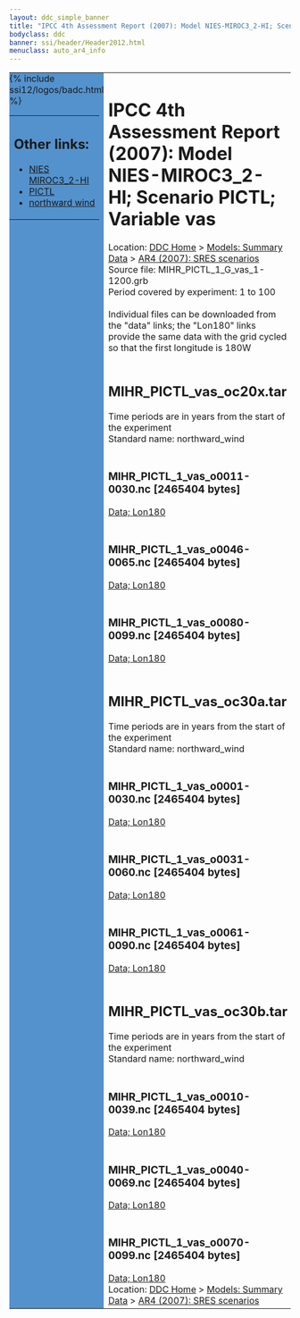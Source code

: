 ```yaml
---
layout: ddc_simple_banner
title: "IPCC 4th Assessment Report (2007): Model NIES-MIROC3_2-HI; Scenario PICTL; Variable vas"
bodyclass: ddc
banner: ssi/header/Header2012.html
menuclass: auto_ar4_info
---
```



<table width="100%" border="0" cellspacing="0" cellpadding="0" style="border-collapse: collapse;">
<tr style="margin:0;padding:0;border:0;">
<td style="margin:0;padding:0;border:0;height:1pt;width:150pt;background:#5492CD;" valign="top" >

<div id="lh-col2" class="auto_ar4_info">
<table class="menumain" bgcolor="#5492CD" cellspacing="0" width="100%" border="0">
<tr><td>
<h2> Other links:</h2>
<ul>
<li><a href="/auto/ar4/model-NIES-MIROC3_2-HI.html">NIES<br/>MIROC3_2-HI</a></li>
<li><a href="/auto/ar4/scenario-PICTL.html">PICTL</a></li>
<li><a href="/auto/ar4/var-northward_wind.html">northward wind</a></li>
</ul>
</td></tr>
{% include ssi12/logos/badc.html %}
</table>
</div>
</td>
<td><h1>IPCC 4th Assessment Report (2007): Model NIES-MIROC3_2-HI; Scenario PICTL; Variable vas</h1>

<!-- Breadcrumb1 -->
<div id="breadcrumb1" align="left">
Location: <a href="/index.html">DDC Home</a> > <a href="/sim/gcm_clim/">Models: Summary Data</a>
> <a href="/sim/gcm_clim/SRES_AR4/index.html">AR4 (2007): SRES scenarios</a>
</div>
<!-- End of Breadcrumb1 -->Source file: MIHR_PICTL_1_G_vas_1-1200.grb
<br/>
Period covered by experiment: 1 to 100<br/>
<br/>Individual files can be downloaded from the "data" links; the "Lon180" links provide the same data
         with the grid cycled so that the first longitude is 180W<br/>
<br/><h2>MIHR_PICTL_vas_oc20x.tar</h2>
Time periods are in years from the start of the experiment<br/>
Standard name: northward_wind<br>
<br/><h3>MIHR_PICTL_1_vas_o0011-0030.nc [2465404 bytes]</h3>
<a href="http://apps.ipcc-data.org/cgi-bin/downl/ar4_nc/vas/MIHR_PICTL_1_vas_o0011-0030.nc">Data; </a><a href="http://apps.ipcc-data.org/cgi-bin/downl/ar4_nc/vas/MIHR_PICTL_1_vas_o0011-0030.cyto180.nc"> Lon180</a><br/>
<br/><h3>MIHR_PICTL_1_vas_o0046-0065.nc [2465404 bytes]</h3>
<a href="http://apps.ipcc-data.org/cgi-bin/downl/ar4_nc/vas/MIHR_PICTL_1_vas_o0046-0065.nc">Data; </a><a href="http://apps.ipcc-data.org/cgi-bin/downl/ar4_nc/vas/MIHR_PICTL_1_vas_o0046-0065.cyto180.nc"> Lon180</a><br/>
<br/><h3>MIHR_PICTL_1_vas_o0080-0099.nc [2465404 bytes]</h3>
<a href="http://apps.ipcc-data.org/cgi-bin/downl/ar4_nc/vas/MIHR_PICTL_1_vas_o0080-0099.nc">Data; </a><a href="http://apps.ipcc-data.org/cgi-bin/downl/ar4_nc/vas/MIHR_PICTL_1_vas_o0080-0099.cyto180.nc"> Lon180</a><br/>
<br/><h2>MIHR_PICTL_vas_oc30a.tar</h2>
Time periods are in years from the start of the experiment<br/>
Standard name: northward_wind<br>
<br/><h3>MIHR_PICTL_1_vas_o0001-0030.nc [2465404 bytes]</h3>
<a href="http://apps.ipcc-data.org/cgi-bin/downl/ar4_nc/vas/MIHR_PICTL_1_vas_o0001-0030.nc">Data; </a><a href="http://apps.ipcc-data.org/cgi-bin/downl/ar4_nc/vas/MIHR_PICTL_1_vas_o0001-0030.cyto180.nc"> Lon180</a><br/>
<br/><h3>MIHR_PICTL_1_vas_o0031-0060.nc [2465404 bytes]</h3>
<a href="http://apps.ipcc-data.org/cgi-bin/downl/ar4_nc/vas/MIHR_PICTL_1_vas_o0031-0060.nc">Data; </a><a href="http://apps.ipcc-data.org/cgi-bin/downl/ar4_nc/vas/MIHR_PICTL_1_vas_o0031-0060.cyto180.nc"> Lon180</a><br/>
<br/><h3>MIHR_PICTL_1_vas_o0061-0090.nc [2465404 bytes]</h3>
<a href="http://apps.ipcc-data.org/cgi-bin/downl/ar4_nc/vas/MIHR_PICTL_1_vas_o0061-0090.nc">Data; </a><a href="http://apps.ipcc-data.org/cgi-bin/downl/ar4_nc/vas/MIHR_PICTL_1_vas_o0061-0090.cyto180.nc"> Lon180</a><br/>
<br/><h2>MIHR_PICTL_vas_oc30b.tar</h2>
Time periods are in years from the start of the experiment<br/>
Standard name: northward_wind<br>
<br/><h3>MIHR_PICTL_1_vas_o0010-0039.nc [2465404 bytes]</h3>
<a href="http://apps.ipcc-data.org/cgi-bin/downl/ar4_nc/vas/MIHR_PICTL_1_vas_o0010-0039.nc">Data; </a><a href="http://apps.ipcc-data.org/cgi-bin/downl/ar4_nc/vas/MIHR_PICTL_1_vas_o0010-0039.cyto180.nc"> Lon180</a><br/>
<br/><h3>MIHR_PICTL_1_vas_o0040-0069.nc [2465404 bytes]</h3>
<a href="http://apps.ipcc-data.org/cgi-bin/downl/ar4_nc/vas/MIHR_PICTL_1_vas_o0040-0069.nc">Data; </a><a href="http://apps.ipcc-data.org/cgi-bin/downl/ar4_nc/vas/MIHR_PICTL_1_vas_o0040-0069.cyto180.nc"> Lon180</a><br/>
<br/><h3>MIHR_PICTL_1_vas_o0070-0099.nc [2465404 bytes]</h3>
<a href="http://apps.ipcc-data.org/cgi-bin/downl/ar4_nc/vas/MIHR_PICTL_1_vas_o0070-0099.nc">Data; </a><a href="http://apps.ipcc-data.org/cgi-bin/downl/ar4_nc/vas/MIHR_PICTL_1_vas_o0070-0099.cyto180.nc"> Lon180</a><br/>
<!-- Breadcrumb2 -->
<div id="breadcrumb2" align="left">
Location: <a href="/index.html">DDC Home</a> > <a href="/sim/gcm_clim/">Models: Summary Data</a>
> <a href="/sim/gcm_clim/SRES_AR4/index.html">AR4 (2007): SRES scenarios</a>
</div>
<!-- End of Breadcrumb2 --></td></tr></table>
